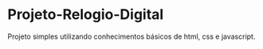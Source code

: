 # Projeto-Relogio-Digital
Projeto simples utilizando conhecimentos básicos de html, css e javascript.
